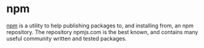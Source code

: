 # npm

[npm](https://www.npmjs.com/) is a utility to help publishing packages to, and installing from, an npm repository. The repository npmjs.com is the best known, and contains many useful community written and tested packages.
